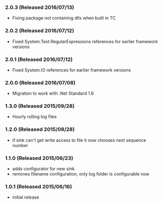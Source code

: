 ### 2.0.3 (Released 2016/07/13)
* Fixing package not containing dlls when built in TC

### 2.0.2 (Released 2016/07/12)
* Fixed System.Text.RegularExpressions references for earlier framework versions

### 2.0.1 (Released 2016/07/12)
* Fixed System.IO references for earlier framework versions

### 2.0.0 (Released 2016/07/08)
* Migration to work with .Net Standard 1.6

### 1.3.0 (Released 2015/09/28)
* Hourly rolling log files

### 1.2.0 (Released 2015/08/28)
* if sink can't get write access to file it now chooses next sequence number

### 1.1.0 (Released 2015/06/23)
* adds configurator for new sink
* removes filename configuration, only log folder is configurable now

### 1.0.1 (Released 2015/06/16)
* initial release
